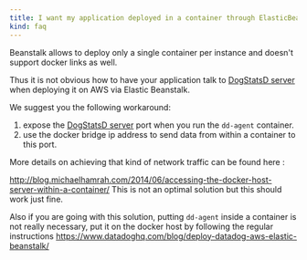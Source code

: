 ```yaml
---
title: I want my application deployed in a container through ElasticBeanstalk to talk to DogStatsD
kind: faq
---
```


Beanstalk allows to deploy only a single container per instance and doesn't support docker links as well.

Thus it is not obvious how to have your application talk to [DogStatsD server][1] when deploying it on AWS via Elastic Beanstalk.

We suggest you the following workaround:

1. expose the [DogStatsD server][1] port when you run the `dd-agent` container.
2. use the docker bridge ip address to send data from within a container to this port.

More details on achieving that kind of network traffic can be found here :

http://blog.michaelhamrah.com/2014/06/accessing-the-docker-host-server-within-a-container/
This is not an optimal solution but this should work just fine.

Also if you are going with this solution, putting `dd-agent` inside a container is not really necessary, put it on the docker host by following the regular instructions https://www.datadoghq.com/blog/deploy-datadog-aws-elastic-beanstalk/

[1]: /developers/dogstatsd
